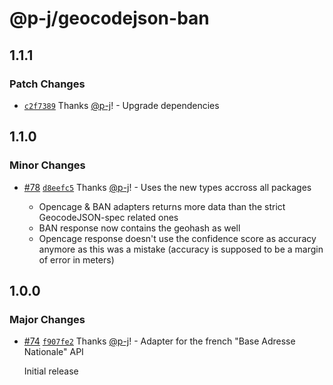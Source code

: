 # @p-j/geocodejson-ban

## 1.1.1

### Patch Changes

- [`c2f7389`](https://github.com/p-j/geocodejson/commit/c2f7389c3a199f1e187e23fa1450587181edad1a) Thanks [@p-j](https://github.com/p-j)! - Upgrade dependencies

## 1.1.0

### Minor Changes

- [#78](https://github.com/p-j/geocodejson/pull/78) [`d8eefc5`](https://github.com/p-j/geocodejson/commit/d8eefc5ec3d03ee6ea0f7b94daf7c28abc2e2813) Thanks [@p-j](https://github.com/p-j)! - Uses the new types accross all packages

  - Opencage & BAN adapters returns more data than the strict GeocodeJSON-spec related ones
  - BAN response now contains the geohash as well
  - Opencage response doesn't use the confidence score as accuracy anymore as this was a mistake (accuracy is supposed to be a margin of error in meters)

## 1.0.0

### Major Changes

- [#74](https://github.com/p-j/geocodejson/pull/74) [`f907fe2`](https://github.com/p-j/geocodejson/commit/f907fe2c097678f9dac744f39a0eac2ecb0b03bd) Thanks [@p-j](https://github.com/p-j)! - Adapter for the french "Base Adresse Nationale" API

  Initial release
